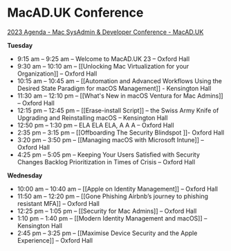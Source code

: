 

# MacAD.UK Conference

[2023 Agenda - Mac SysAdmin & Developer Conference - MacAD.UK](https://macad.uk/2023-agenda) 

**Tuesday**

- 9:15 am – 9:25 am – Welcome to MacAD.UK 23 – Oxford Hall
- 9:30 am – 10:10 am – [[Unlocking Mac Virtualization for your Organization]] – Oxford Hall
- 10:15 am – 10:45 am – [[Automation and Advanced Workflows Using the Desired State Paradigm for macOS Management]] - Kensington Hall
- 11:30 am – 12:10 pm – [[What's New in macOS Ventura for Mac Admins]] – Oxford Hall
- 12:15 pm – 12:45 pm – [[Erase-install Script]] – the Swiss Army Knife of Upgrading and Reinstalling macOS – Kensington Hall
- 12:50 pm – 1:30 pm – ELA ELA ELA, A A A – Oxford Hall
- 2:35 pm – 3:15 pm – [[Offboarding The Security Blindspot ]]- Oxford Hall
- 3:20 pm – 3:50 pm – [[Managing macOS with Microsoft Intune]] – Oxford Hall
- 4:25 pm – 5:05 pm – Keeping Your Users Satisfied with Security Changes Backlog Prioritization in Times of Crisis – Oxford Hall

**Wednesday**

- 10:00 am – 10:40 am – [[Apple on Identity Management]] – Oxford Hall
- 11:50 am – 12:20 pm – [[Gone Phishing Airbnb’s journey to phishing resistant MFA]] – Oxford Hall
- 12:25 pm – 1:05 pm – [[Security for Mac Admins]] – Oxford Hall
- 1:10 pm – 1:40 pm – [[Modern Identity Management and macOS]] – Kensington Hall
- 2:45 pm – 3:25 pm – [[Maximise Device Security and the Apple Experience]] – Oxford Hall
